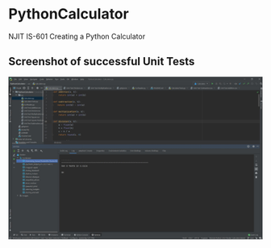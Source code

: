 # PythonCalculator

NJIT IS-601 Creating a Python Calculator

## Screenshot of successful Unit Tests

![successfulunittests](SuccessfulTests.JPG)
